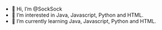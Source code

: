 - 👋 Hi, I’m @SockSock
- 👀 I’m interested in Java, Javascript, Python and HTML.
- 🌱 I’m currently learning Java, Javascript, Python and HTML.

<!---
SockSock/SockSock is a ✨ special ✨ repository because its `README.md` (this file) appears on your GitHub profile.
You can click the Preview link to take a look at your changes.
--->
